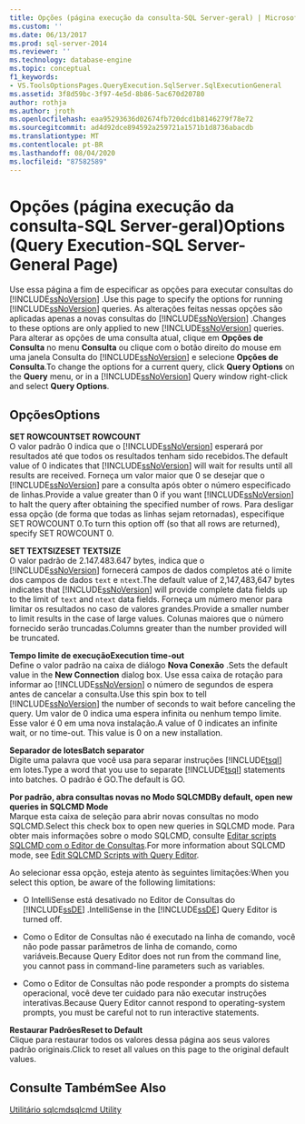 ```yaml
---
title: Opções (página execução da consulta-SQL Server-geral) | Microsoft Docs
ms.custom: ''
ms.date: 06/13/2017
ms.prod: sql-server-2014
ms.reviewer: ''
ms.technology: database-engine
ms.topic: conceptual
f1_keywords:
- VS.ToolsOptionsPages.QueryExecution.SqlServer.SqlExecutionGeneral
ms.assetid: 3f8d59bc-3f97-4e5d-8b86-5ac670d20780
author: rothja
ms.author: jroth
ms.openlocfilehash: eaa95293636d02674fb720dcd1b8146279f78e72
ms.sourcegitcommit: ad4d92dce894592a259721a1571b1d8736abacdb
ms.translationtype: MT
ms.contentlocale: pt-BR
ms.lasthandoff: 08/04/2020
ms.locfileid: "87582589"
---
```

# <a name="options-query-execution-sql-server-general-page"></a><span data-ttu-id="e089f-102">Opções (página execução da consulta-SQL Server-geral)</span><span class="sxs-lookup"><span data-stu-id="e089f-102">Options (Query Execution-SQL Server-General Page)</span></span>
  <span data-ttu-id="e089f-103">Use essa página a fim de especificar as opções para executar consultas do [!INCLUDE[ssNoVersion](../includes/ssnoversion-md.md)] .</span><span class="sxs-lookup"><span data-stu-id="e089f-103">Use this page to specify the options for running [!INCLUDE[ssNoVersion](../includes/ssnoversion-md.md)] queries.</span></span> <span data-ttu-id="e089f-104">As alterações feitas nessas opções são aplicadas apenas a novas consultas do [!INCLUDE[ssNoVersion](../includes/ssnoversion-md.md)] .</span><span class="sxs-lookup"><span data-stu-id="e089f-104">Changes to these options are only applied to new [!INCLUDE[ssNoVersion](../includes/ssnoversion-md.md)] queries.</span></span> <span data-ttu-id="e089f-105">Para alterar as opções de uma consulta atual, clique em **Opções de Consulta** no menu **Consulta** ou clique com o botão direito do mouse em uma janela Consulta do [!INCLUDE[ssNoVersion](../includes/ssnoversion-md.md)] e selecione **Opções de Consulta**.</span><span class="sxs-lookup"><span data-stu-id="e089f-105">To change the options for a current query, click **Query Options** on the **Query** menu, or in a [!INCLUDE[ssNoVersion](../includes/ssnoversion-md.md)] Query window right-click and select **Query Options**.</span></span>  
  
## <a name="options"></a><span data-ttu-id="e089f-106">Opções</span><span class="sxs-lookup"><span data-stu-id="e089f-106">Options</span></span>  
 <span data-ttu-id="e089f-107">**SET ROWCOUNT**</span><span class="sxs-lookup"><span data-stu-id="e089f-107">**SET ROWCOUNT**</span></span>  
 <span data-ttu-id="e089f-108">O valor padrão 0 indica que o [!INCLUDE[ssNoVersion](../includes/ssnoversion-md.md)] esperará por resultados até que todos os resultados tenham sido recebidos.</span><span class="sxs-lookup"><span data-stu-id="e089f-108">The default value of 0 indicates that [!INCLUDE[ssNoVersion](../includes/ssnoversion-md.md)] will wait for results until all results are received.</span></span> <span data-ttu-id="e089f-109">Forneça um valor maior que 0 se desejar que o [!INCLUDE[ssNoVersion](../includes/ssnoversion-md.md)] pare a consulta após obter o número especificado de linhas.</span><span class="sxs-lookup"><span data-stu-id="e089f-109">Provide a value greater than 0 if you want [!INCLUDE[ssNoVersion](../includes/ssnoversion-md.md)] to halt the query after obtaining the specified number of rows.</span></span> <span data-ttu-id="e089f-110">Para desligar essa opção (de forma que todas as linhas sejam retornadas), especifique SET ROWCOUNT 0.</span><span class="sxs-lookup"><span data-stu-id="e089f-110">To turn this option off (so that all rows are returned), specify SET ROWCOUNT 0.</span></span>  
  
 <span data-ttu-id="e089f-111">**SET TEXTSIZE**</span><span class="sxs-lookup"><span data-stu-id="e089f-111">**SET TEXTSIZE**</span></span>  
 <span data-ttu-id="e089f-112">O valor padrão de 2.147.483.647 bytes, indica que o [!INCLUDE[ssNoVersion](../includes/ssnoversion-md.md)] fornecerá campos de dados completos até o limite dos campos de dados `text` e `ntext`.</span><span class="sxs-lookup"><span data-stu-id="e089f-112">The default value of 2,147,483,647 bytes indicates that [!INCLUDE[ssNoVersion](../includes/ssnoversion-md.md)] will provide complete data fields up to the limit of `text` and `ntext` data fields.</span></span> <span data-ttu-id="e089f-113">Forneça um número menor para limitar os resultados no caso de valores grandes.</span><span class="sxs-lookup"><span data-stu-id="e089f-113">Provide a smaller number to limit results in the case of large values.</span></span> <span data-ttu-id="e089f-114">Colunas maiores que o número fornecido serão truncadas.</span><span class="sxs-lookup"><span data-stu-id="e089f-114">Columns greater than the number provided will be truncated.</span></span>  
  
 <span data-ttu-id="e089f-115">**Tempo limite de execução**</span><span class="sxs-lookup"><span data-stu-id="e089f-115">**Execution time-out**</span></span>  
 <span data-ttu-id="e089f-116">Define o valor padrão na caixa de diálogo **Nova Conexão** .</span><span class="sxs-lookup"><span data-stu-id="e089f-116">Sets the default value in the **New Connection** dialog box.</span></span> <span data-ttu-id="e089f-117">Use essa caixa de rotação para informar ao [!INCLUDE[ssNoVersion](../includes/ssnoversion-md.md)] o número de segundos de espera antes de cancelar a consulta.</span><span class="sxs-lookup"><span data-stu-id="e089f-117">Use this spin box to tell [!INCLUDE[ssNoVersion](../includes/ssnoversion-md.md)] the number of seconds to wait before canceling the query.</span></span> <span data-ttu-id="e089f-118">Um valor de 0 indica uma espera infinita ou nenhum tempo limite. Esse valor é 0 em uma nova instalação.</span><span class="sxs-lookup"><span data-stu-id="e089f-118">A value of 0 indicates an infinite wait, or no time-out. This value is 0 on a new installation.</span></span>  
  
 <span data-ttu-id="e089f-119">**Separador de lotes**</span><span class="sxs-lookup"><span data-stu-id="e089f-119">**Batch separator**</span></span>  
 <span data-ttu-id="e089f-120">Digite uma palavra que você usa para separar instruções [!INCLUDE[tsql](../includes/tsql-md.md)] em lotes.</span><span class="sxs-lookup"><span data-stu-id="e089f-120">Type a word that you use to separate [!INCLUDE[tsql](../includes/tsql-md.md)] statements into batches.</span></span> <span data-ttu-id="e089f-121">O padrão é GO.</span><span class="sxs-lookup"><span data-stu-id="e089f-121">The default is GO.</span></span>  
  
 <span data-ttu-id="e089f-122">**Por padrão, abra consultas novas no Modo SQLCMD**</span><span class="sxs-lookup"><span data-stu-id="e089f-122">**By default, open new queries in SQLCMD Mode**</span></span>  
 <span data-ttu-id="e089f-123">Marque esta caixa de seleção para abrir novas consultas no modo SQLCMD.</span><span class="sxs-lookup"><span data-stu-id="e089f-123">Select this check box to open new queries in SQLCMD mode.</span></span> <span data-ttu-id="e089f-124">Para obter mais informações sobre o modo SQLCMD, consulte [Editar scripts SQLCMD com o Editor de Consultas](../relational-databases/scripting/edit-sqlcmd-scripts-with-query-editor.md).</span><span class="sxs-lookup"><span data-stu-id="e089f-124">For more information about SQLCMD mode, see [Edit SQLCMD Scripts with Query Editor](../relational-databases/scripting/edit-sqlcmd-scripts-with-query-editor.md).</span></span>  
  
 <span data-ttu-id="e089f-125">Ao selecionar essa opção, esteja atento às seguintes limitações:</span><span class="sxs-lookup"><span data-stu-id="e089f-125">When you select this option, be aware of the following limitations:</span></span>  
  
-   <span data-ttu-id="e089f-126">O IntelliSense está desativado no Editor de Consultas do [!INCLUDE[ssDE](../includes/ssde-md.md)] .</span><span class="sxs-lookup"><span data-stu-id="e089f-126">IntelliSense in the [!INCLUDE[ssDE](../includes/ssde-md.md)] Query Editor is turned off.</span></span>  
  
-   <span data-ttu-id="e089f-127">Como o Editor de Consultas não é executado na linha de comando, você não pode passar parâmetros de linha de comando, como variáveis.</span><span class="sxs-lookup"><span data-stu-id="e089f-127">Because Query Editor does not run from the command line, you cannot pass in command-line parameters such as variables.</span></span>  
  
-   <span data-ttu-id="e089f-128">Como o Editor de Consultas não pode responder a prompts do sistema operacional, você deve ter cuidado para não executar instruções interativas.</span><span class="sxs-lookup"><span data-stu-id="e089f-128">Because Query Editor cannot respond to operating-system prompts, you must be careful not to run interactive statements.</span></span>  
  
 <span data-ttu-id="e089f-129">**Restaurar Padrões**</span><span class="sxs-lookup"><span data-stu-id="e089f-129">**Reset to Default**</span></span>  
 <span data-ttu-id="e089f-130">Clique para restaurar todos os valores dessa página aos seus valores padrão originais.</span><span class="sxs-lookup"><span data-stu-id="e089f-130">Click to reset all values on this page to the original default values.</span></span>  
  
## <a name="see-also"></a><span data-ttu-id="e089f-131">Consulte Também</span><span class="sxs-lookup"><span data-stu-id="e089f-131">See Also</span></span>  
 [<span data-ttu-id="e089f-132">Utilitário sqlcmd</span><span class="sxs-lookup"><span data-stu-id="e089f-132">sqlcmd Utility</span></span>](../tools/sqlcmd-utility.md)  
  
  
